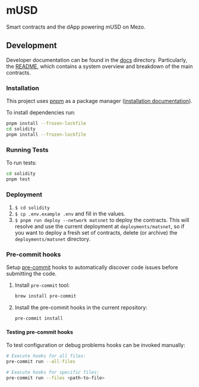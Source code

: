 # mUSD

Smart contracts and the dApp powering mUSD on Mezo.

## Development

Developer documentation can be found in the [docs](docs) directory. Particularly, the [README](docs/README.md), which contains a system overview and breakdown of the main contracts.

### Installation

This project uses [pnpm](https://pnpm.io/) as a package manager ([installation documentation](https://pnpm.io/installation)).

To install dependencies run:

```bash
pnpm install --frozen-lockfile
cd solidity
pnpm install --frozen-lockfile
```

### Running Tests

To run tests:

```bash
cd solidity
pnpm test
```

### Deployment

1. `$ cd solidity`
1. `$ cp .env.example .env` and fill in the values.
1. `$ pnpm run deploy --network matsnet` to deploy the contracts. This will resolve and use the current deployment at `deployments/matsnet`, so if you want to deploy a fresh set of contracts, delete (or archive) the `deployments/matsnet` directory.

### Pre-commit hooks

Setup [pre-commit](https://pre-commit.com/) hooks to automatically discover code issues before submitting the code.

1. Install `pre-commit` tool:
   ```bash
   brew install pre-commit
   ```
2. Install the pre-commit hooks in the current repository:
   ```bash
   pre-commit install
   ```

#### Testing pre-commit hooks

To test configuration or debug problems hooks can be invoked manually:

```bash
# Execute hooks for all files:
pre-commit run --all-files

# Execute hooks for specific files:
pre-commit run --files <path-to-file>
```
